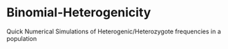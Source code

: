 # Binomial-Heterogenicity
Quick Numerical Simulations of Heterogenic/Heterozygote frequencies in a population
